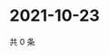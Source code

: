 # 2021-10-23

共 0 条

<!-- BEGIN WEIBO -->
<!-- 最后更新时间 Sat Oct 23 2021 08:32:24 GMT+0800 (China Standard Time) -->

<!-- END WEIBO -->
